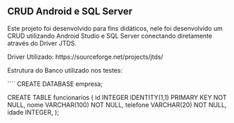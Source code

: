 ## CRUD Android e SQL Server

<p>Este projeto foi desenvolvido para fins didáticos, nele foi desenvolvido um CRUD utilizando Android Studio e SQL Server conectando diretamente através do Driver JTDS.</p>

<p>Driver Utilizado: https://sourceforge.net/projects/jtds/</p>

<p>Estrutura do Banco utilizado nos testes:</p>
````
CREATE DATABASE empresa;

CREATE TABLE funcionarios (
	id INTEGER IDENTITY(1,1) PRIMARY KEY NOT NULL,
 	nome VARCHAR(100) NOT NULL,
 	telefone VARCHAR(20) NOT NULL,
 	idade INTEGER,
);
````